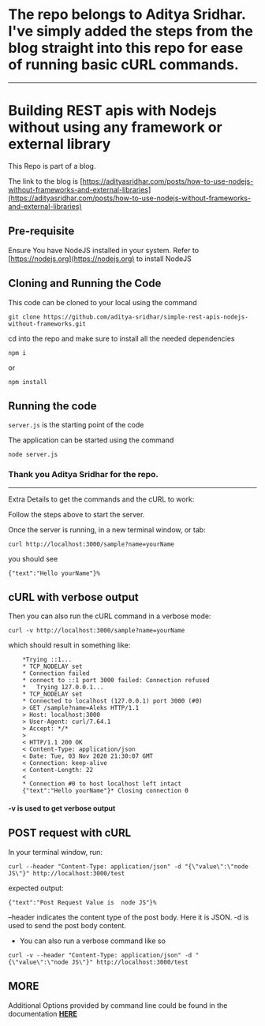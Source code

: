 # The repo belongs to Aditya Sridhar. I've simply added the steps from the blog straight into this repo for ease of running basic cURL commands.

---

# Building REST apis with Nodejs without using any framework or external library

This Repo is part of a blog.

The link to the blog is [https://adityasridhar.com/posts/how-to-use-nodejs-without-frameworks-and-external-libraries](https://adityasridhar.com/posts/how-to-use-nodejs-without-frameworks-and-external-libraries)

## Pre-requisite

Ensure You have NodeJS installed in your system.
Refer to [https://nodejs.org](https://nodejs.org) to install NodeJS

## Cloning and Running the Code

This code can be cloned to your local using the command

```
git clone https://github.com/aditya-sridhar/simple-rest-apis-nodejs-without-frameworks.git
```

cd into the repo and make sure to install all the needed dependencies

```
npm i
```

or

```
npm install
```

## Running the code

`server.js` is the starting point of the code

The application can be started using the command

```
node server.js
```

### Thank you Aditya Sridhar for the repo.

---

Extra Details to get the commands and the cURL to work:

Follow the steps above to start the server.

Once the server is running, in a new terminal window, or tab:

```
curl http://localhost:3000/sample?name=yourName
```

you should see

```
{"text":"Hello yourName"}%
```

## cURL with verbose output

Then you can also run the cURL command in a verbose mode:

```
curl -v http://localhost:3000/sample?name=yourName
```

which should result in something like:

```
    *Trying ::1...
    * TCP_NODELAY set
    * Connection failed
    * connect to ::1 port 3000 failed: Connection refused
    *   Trying 127.0.0.1...
    * TCP_NODELAY set
    * Connected to localhost (127.0.0.1) port 3000 (#0)
    > GET /sample?name=Aleks HTTP/1.1
    > Host: localhost:3000
    > User-Agent: curl/7.64.1
    > Accept: */*
    >
    < HTTP/1.1 200 OK
    < Content-Type: application/json
    < Date: Tue, 03 Nov 2020 21:30:07 GMT
    < Connection: keep-alive
    < Content-Length: 22
    <
    * Connection #0 to host localhost left intact
    {"text":"Hello yourName"}* Closing connection 0
```

#### -v is used to get verbose output

## POST request with cURL

In your terminal window, run:

```
curl --header "Content-Type: application/json" -d "{\"value\":\"node JS\"}" http://localhost:3000/test
```

expected output:

```
{"text":"Post Request Value is  node JS"}%
```

–header indicates the content type of the post body. Here it is JSON.
-d is used to send the post body content.

-   You can also run a verbose command like so

```
curl -v --header "Content-Type: application/json" -d "{\"value\":\"node JS\"}" http://localhost:3000/test
```

## MORE

Additional Options provided by command line could be found in the documentation **[HERE](https://ec.haxx.se/)**
